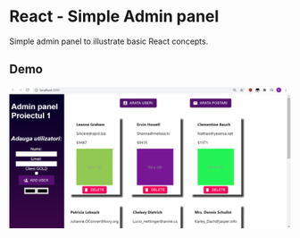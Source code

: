 # React - Simple Admin panel

Simple admin panel to illustrate basic React concepts.

## Demo

![Demonstration](demo.png)

